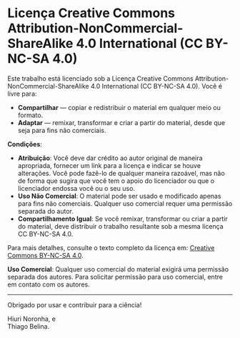 # Licença Creative Commons Attribution-NonCommercial-ShareAlike 4.0 International (CC BY-NC-SA 4.0)

Este trabalho está licenciado sob a Licença Creative Commons Attribution-NonCommercial-ShareAlike 4.0 International (CC BY-NC-SA 4.0). Você é livre para:

- **Compartilhar** — copiar e redistribuir o material em qualquer meio ou formato.
- **Adaptar** — remixar, transformar e criar a partir do material, desde que seja para fins não comerciais.

**Condições**:
- **Atribuição**: Você deve dar crédito ao autor original de maneira apropriada, fornecer um link para a licença e indicar se houve alterações. Você pode fazê-lo de qualquer maneira razoável, mas não de forma que sugira que você tem o apoio do licenciador ou que o licenciador endossa você ou o seu uso.
- **Uso Não Comercial**: O material pode ser usado e modificado apenas para fins não comerciais. Qualquer uso comercial requer uma permissão separada do autor.
- **Compartilhamento Igual**: Se você remixar, transformar ou criar a partir do material, deve distribuir o trabalho resultante sob a mesma licença CC BY-NC-SA 4.0.

Para mais detalhes, consulte o texto completo da licença em: [Creative Commons BY-NC-SA 4.0](https://creativecommons.org/licenses/by-nc-sa/4.0/).

**Uso Comercial**:
Qualquer uso comercial do material exigirá uma permissão separada dos autores. Para solicitar permissão para uso comercial, entre em contato com os autores.

---

Obrigado por usar e contribuir para a ciência!  

Hiuri Noronha, e  
Thiago Belina.
